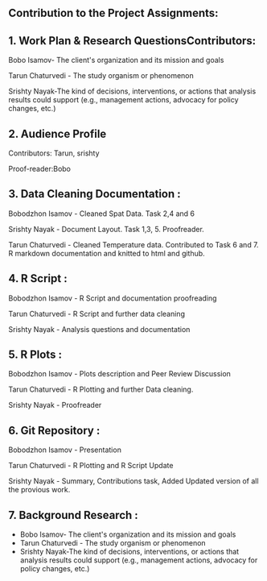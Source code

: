 
## Contribution to the Project Assignments:

## 1. Work Plan & Research QuestionsContributors: 

Bobo Isamov- The client's organization and its mission and goals

Tarun Chaturvedi - The study organism or phenomenon

Srishty Nayak-The kind of decisions, interventions, or actions that analysis results could support (e.g., management actions, advocacy for policy changes, etc.)
  
## 2. Audience Profile 

Contributors: Tarun, srishty

Proof-reader:Bobo
  
## 3. Data Cleaning Documentation : 

Bobodzhon Isamov - Cleaned Spat Data. Task 2,4 and 6

Srishty Nayak - Document Layout. Task 1,3, 5. Proofreader.

Tarun Chaturvedi - Cleaned Temperature data. Contributed to Task 6 and 7. R markdown documentation and knitted to html and github. 

## 4. R Script : 

Bobodzhon Isamov - R Script and documentation proofreading

Tarun Chaturvedi - R Script and further data cleaning

Srishty Nayak - Analysis questions and documentation 

## 5. R Plots : 

Bobodzhon Isamov - Plots description and Peer Review Discussion

Tarun Chaturvedi - R Plotting and further Data cleaning.

Srishty Nayak - Proofreader

## 6. Git Repository : 

Bobodzhon Isamov - Presentation

Tarun Chaturvedi - R Plotting and R Script Update

Srishty Nayak - Summary, Contributions task, Added Updated version of all the provious work.
  
## 7. Background Research :

- Bobo Isamov- The client's organization and its mission and goals 
- Tarun Chaturvedi - The study organism or phenomenon 
- Srishty Nayak-The kind of decisions, interventions, or actions that analysis results could support (e.g., management actions, advocacy for policy changes, etc.)

